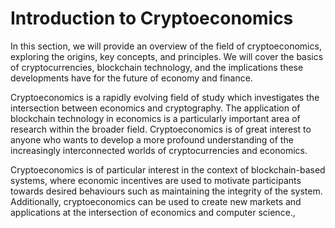 # Introduction to Cryptoeconomics

In this section, we will provide an overview of the field of cryptoeconomics, exploring the origins, key concepts, and principles. We will cover the basics of cryptocurrencies, blockchain technology, and the implications these developments have for the future of economy and finance.

Cryptoeconomics is a rapidly evolving field of study which investigates the intersection between economics and cryptography. The application of blockchain technology in economics is a particularly important area of research within the broader field. Cryptoeconomics is of great interest to anyone who wants to develop a more profound understanding of the increasingly interconnected worlds of cryptocurrencies and economics.

Cryptoeconomics is of particular interest in the context of blockchain-based systems, where economic incentives are used to motivate participants towards desired behaviours such as maintaining the integrity of the system. Additionally, cryptoeconomics can be used to create new markets and applications at the intersection of economics and computer science.,
